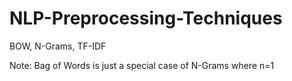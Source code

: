 # NLP-Preprocessing-Techniques
BOW, N-Grams, TF-IDF

Note: Bag of Words is just a special case of N-Grams where n=1
